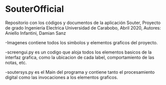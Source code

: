 # SouterOfficial
Repositorio con los códigos y documentos de la aplicación Souter, Proyecto de grado Ingeniería Electrica Universidad de Carabobo, Abril 2020, Autores: Aniello Infantini, Damian Sanz

-Imagenes contiene todos los simbolos y elementos graficos del proyecto.

-screengui.py es un codigo que aloja todos los elementos basicos de la interfaz grafica, como la ubicacion de cada label, comportamiento de las notas,
etc.

-soutersys.py es el Main del programa y contiene tanto el procesamiento digital como las invocaciones a los elementos graficos.

